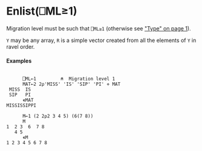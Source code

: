 




<h1 class="heading"><span class="name">Enlist</span><span class="command">(⎕ML≥1)</span></h1>

Migration level must be such that `⎕ML≥1` (otherwise see ["Type" on page 1](../scalar-monadic-functions/type.md)).


`Y` may be any array, `R` is a simple vector created from all the elements of `Y` in ravel order.

#### Examples
```apl

      ⎕ML←1         ⍝  Migration level 1
      MAT←2 2⍴'MISS' 'IS' 'SIP' 'PI' ⋄ MAT
 MISS  IS
 SIP   PI
      ∊MAT
MISSISSIPPI
 
      M←1 (2 2⍴2 3 4 5) (6(7 8))
      M
1  2 3  6  7 8
   4 5
      ∊M
1 2 3 4 5 6 7 8
```



